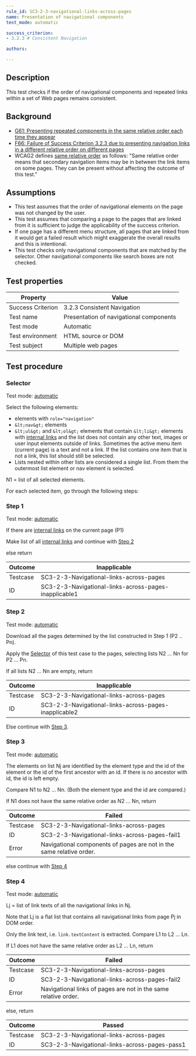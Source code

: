```yaml
---
rule_id: SC3-2-3-navigational-links-across-pages
name: Presentation of navigational components
test_mode: automatic

success_criterion:
- 3.2.3 # Consistent Navigation

authors:

---
```


## Description

This test checks if the order of navigational components and repeated links within a set of Web pages remains consistent.

## Background

- [G61: Presenting repeated components in the same relative order each time they appear](http://www.w3.org/TR/2014/NOTE-WCAG20-TECHS-20140916/G61)
- [F66: Failure of Success Criterion 3.2.3 due to presenting navigation links in a different relative order on different pages](http://www.w3.org/TR/2014/NOTE-WCAG20-TECHS-20140408/F66)
- WCAG2 defines [same relative order](http://www.w3.org/TR/2014/NOTE-WCAG20-TECHS-20140408/F66) as follows: "Same relative order means that secondary navigation items may be in between the link items on some pages. They can be present without affecting the outcome of this test."

## Assumptions

- This test assumes that the order of navigational elements on the page was not changed by the user.
- This test assumes that comparing a page to the pages that are linked from it is sufficient to judge the applicability of the success criterion.
- If one page has a different menu structure, all pages that are linked from it would get a failed result which might exaggerate the overall results and this is intentional.
- This test checks only navigational components that are matched by the selector. Other navigational components like search boxes are not checked.

## Test properties

| Property          | Value
|-------------------|----
| Success Criterion | 3.2.3 Consistent Navigation
| Test name         | Presentation of navigational components
| Test mode         | Automatic
| Test environment  | HTML source or DOM
| Test subject      | Multiple web pages

## Test procedure

### Selector

Test mode: [automatic][AUTO]

Select the following elements:

- elements with `role="navigation"`
- `&lt;nav&gt;` elements
- `&lt;ul&gt;` and `&lt;ol&gt;` elements that contain `&lt;li&gt;` elements with [internal links][INTLNK] and the list does not contain any other text, images or user input elements outside of links. Sometimes the active menu item (current page) is a text and not a link. If the list contains one item that is not a link, this list should still be selected.
- Lists nested within other lists are considered a single list. From them the outermost list element or nav element is selected.

N1 = list of all selected elements.

For each selected item, go through the following steps:

### Step 1

Test mode: [automatic][AUTO]

If there are [internal links][INTLNK] on the current page (P1)

Make list of all [internal links][INTLNK] and continue with [Step 2](#step-2)

else return

| Outcome  | Inapplicable
|----------|-----
| Testcase | SC3-2-3-Navigational-links-across-pages
| ID       | SC3-2-3-Navigational-links-across-pages-inapplicable1

### Step 2

Test mode: [automatic][AUTO]

Download all the pages determined by the list constructed in Step 1 (P2 .. Pn).

Apply the [Selector](#selector) of this test case to the pages, selecting lists N2 ... Nn for P2 ... Pn.

If all lists N2 ... Nn are empty, return

| Outcome  | Inapplicable
|----------|-----
| Testcase | SC3-2-3-Navigational-links-across-pages
| ID       | SC3-2-3-Navigational-links-across-pages-inapplicable2

Else continue with [Step 3](#step-3).

### Step 3

Test mode: [automatic][AUTO]

The elements on list Nj are identified by the element type and the id of the element or the id of the first ancestor with an id. If there is no ancestor with id, the id is left empty.

Compare N1 to N2 ... Nn. (Both the element type and the id are compared.)

If N1 does not have the same relative order as N2 ... Nn, return

| Outcome  | Failed
|----------|-----
| Testcase | SC3-2-3-Navigational-links-across-pages
| ID       | SC3-2-3-Navigational-links-across-pages-fail1
| Error    | Navigational components of pages are not in the same relative order.

else continue with [Step 4](#step-4)

### Step 4

Test mode: [automatic][AUTO]

Lj = list of link texts of all the navigational links in Nj.

Note that Lj is a flat list that contains all navigational links from page Pj in DOM order.

Only the link text, i.e. `link.textContent` is extracted.
Compare L1 to L2 ... Ln.

If L1 does not have the same relative order as L2 ... Ln, return

| Outcome  | Failed
|----------|-----
| Testcase | SC3-2-3-Navigational-links-across-pages
| ID       | SC3-2-3-Navigational-links-across-pages-fail2
| Error    | Navigational links of pages are not in the same relative order.

else, return

| Outcome  | Passed
|----------|-----
| Testcase | SC3-2-3-Navigational-links-across-pages
| ID       | SC3-2-3-Navigational-links-across-pages-pass1

[AUTO]: ../pages/test-modes.html#automatic
[MANUAL]: ../pages/test-modes.html#manual
[INTLNK]: ../pages/algoritms/internal-links.html